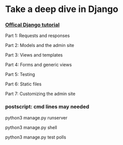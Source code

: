 # Take a deep dive in Django
### [Offical Django tutorial](https://docs.djangoproject.com/en/2.0/intro/)

Part 1: Requests and responses 

Part 2: Models and the admin site 

Part 3: Views and templates 

Part 4: Forms and generic views 

Part 5: Testing 

Part 6: Static files 

Part 7: Customizing the admin site


### postscript: cmd lines may needed

python3 manage.py runserver

python3 manage.py shell

python3 manage.py test polls

